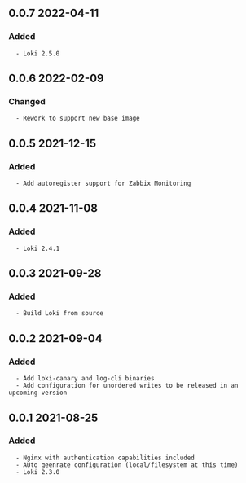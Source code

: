 ## 0.0.7 2022-04-11 <dave at tiredofit dot ca>

   ### Added
      - Loki 2.5.0


## 0.0.6 2022-02-09 <dave at tiredofit dot ca>

   ### Changed
      - Rework to support new base image


## 0.0.5 2021-12-15 <dave at tiredofit dot ca>

   ### Added
      - Add autoregister support for Zabbix Monitoring


## 0.0.4 2021-11-08 <dave at tiredofit dot ca>

   ### Added
      - Loki 2.4.1


## 0.0.3 2021-09-28 <dave at tiredofit dot ca>

   ### Added
      - Build Loki from source


## 0.0.2 2021-09-04 <dave at tiredofit dot ca>

   ### Added
      - Add loki-canary and log-cli binaries
      - Add configuration for unordered writes to be released in an upcoming version


## 0.0.1 2021-08-25 <dave at tiredofit dot ca>

   ### Added
      - Nginx with authentication capabilities included
      - AUto geenrate configuration (local/filesystem at this time)
      - Loki 2.3.0


